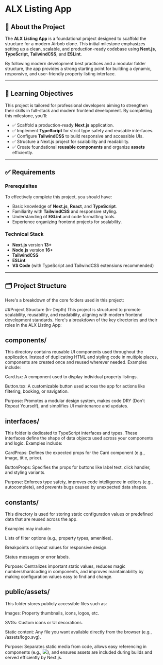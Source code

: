 # ALX Listing App

## 🏡 About the Project

The **ALX Listing App** is a foundational project designed to scaffold the structure for a modern Airbnb clone. This initial milestone emphasizes setting up a clean, scalable, and production-ready codebase using **Next.js**, **TypeScript**, **TailwindCSS**, and **ESLint**.

By following modern development best practices and a modular folder structure, the app provides a strong starting point for building a dynamic, responsive, and user-friendly property listing interface.

---

## 🎯 Learning Objectives

This project is tailored for professional developers aiming to strengthen their skills in full-stack and modern frontend development. By completing this milestone, you'll:

- ✅ Scaffold a production-ready **Next.js** application.
- ✅ Implement **TypeScript** for strict type safety and reusable interfaces.
- ✅ Configure **TailwindCSS** to build responsive and accessible UIs.
- ✅ Structure a Next.js project for scalability and readability.
- ✅ Create foundational **reusable components** and organize **assets** efficiently.

---

## ✅ Requirements

### Prerequisites

To effectively complete this project, you should have:

- Basic knowledge of **Next.js**, **React**, and **TypeScript**.
- Familiarity with **TailwindCSS** and responsive styling.
- Understanding of **ESLint** and code formatting tools.
- Experience organizing frontend projects for scalability.

### Technical Stack

- **Next.js** version **13+**
- **Node.js** version **16+**
- **TailwindCSS**
- **ESLint**
- **VS Code** (with TypeScript and TailwindCSS extensions recommended)

---

## 🗂️ Project Structure

Here's a breakdown of the core folders used in this project:

##Project Structure (In-Depth)
This project is structured to promote scalability, reusability, and readability, aligning with modern frontend development standards. Here's a breakdown of the key directories and their roles in the ALX Listing App:

## components/
This directory contains reusable UI components used throughout the application. Instead of duplicating HTML and styling code in multiple places, components are created once and reused wherever needed. Examples include:

Card.tsx: A component used to display individual property listings.

Button.tsx: A customizable button used across the app for actions like filtering, booking, or navigation.

Purpose: Promotes a modular design system, makes code DRY (Don't Repeat Yourself), and simplifies UI maintenance and updates.

## interfaces/
This folder is dedicated to TypeScript interfaces and types. These interfaces define the shape of data objects used across your components and logic. Examples include:

CardProps: Defines the expected props for the Card component (e.g., image, title, price).

ButtonProps: Specifies the props for buttons like label text, click handler, and styling variants.

Purpose: Enforces type safety, improves code intelligence in editors (e.g., autocomplete), and prevents bugs caused by unexpected data shapes.

## constants/
This directory is used for storing static configuration values or predefined data that are reused across the app. 

Examples may include:

Lists of filter options (e.g., property types, amenities).

Breakpoints or layout values for responsive design.

Status messages or error labels.

Purpose: Centralizes important static values, reduces magic numbers/hardcoding in components, and improves maintainability by making configuration values easy to find and change.

 ## public/assets/
This folder stores publicly accessible files such as:

Images: Property thumbnails, icons, logos, etc.

SVGs: Custom icons or UI decorations.

Static content: Any file you want available directly from the browser (e.g., /assets/logo.svg).

Purpose: Separates static media from code, allows easy referencing in components (e.g., <img src="/assets/property1.jpg" />), and ensures assets are included during builds and served efficiently by Next.js.